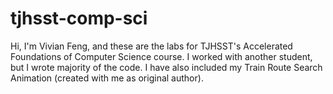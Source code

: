 # tjhsst-comp-sci
Hi, I'm Vivian Feng, and these are the labs for TJHSST's Accelerated Foundations of Computer Science course. I worked with another student, but I wrote majority of the code. I have also included my Train Route Search Animation (created with me as original author).
